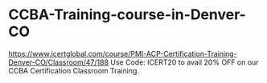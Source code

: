 # CCBA-Training-course-in-Denver-CO
https://www.icertglobal.com/course/PMI-ACP-Certification-Training-Denver-CO/Classroom/47/188   Use Code: ICERT20 to avail 20% OFF on our CCBA Certification Classroom Training.
